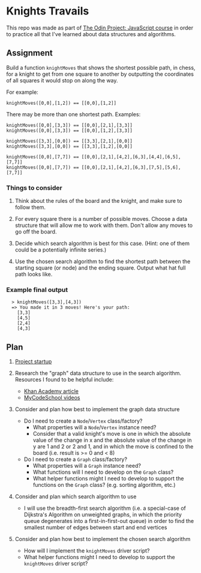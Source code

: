 # Knights Travails

This repo was made as part of <a href="https://www.theodinproject.com/lessons/javascript-knights-travails">The Odin Project: JavaScript course</a> in order to practice all that I've learned about data structures and algorithms.

## Assignment

Build a function `knightMoves` that shows the shortest possible path, in chess, for a knight to get from one square to another by outputting the coordinates of all squares it would stop on along the way.

For example:
```
knightMoves([0,0],[1,2]) == [[0,0],[1,2]]
```

There may be more than one shortest path. Examples:
```
knightMoves([0,0],[3,3]) == [[0,0],[2,1],[3,3]]
knightMoves([0,0],[3,3]) == [[0,0],[1,2],[3,3]]
```
```
knightMoves([3,3],[0,0]) == [[3,3],[2,1],[0,0]]
knightMoves([3,3],[0,0]) == [[3,3],[1,2],[0,0]]
```
```
knightMoves([0,0],[7,7]) == [[0,0],[2,1],[4,2],[6,3],[4,4],[6,5],[7,7]]
knightMoves([0,0],[7,7]) == [[0,0],[2,1],[4,2],[6,3],[7,5],[5,6],[7,7]]
```

### Things to consider

1. Think about the rules of the board and the knight, and make sure to follow them.

1. For every square there is a number of possible moves. Choose a data structure that will allow me to work with them. Don't allow any moves to go off the board.

1. Decide which search algorithm is best for this case. (Hint: one of them could be a potentially infinite series.)

1. Use the chosen search algorithm to find the shortest path between the starting square (or node) and the ending square. Output what hat full path looks like.

### Example final output

```
  > knightMoves([3,3],[4,3])
  => You made it in 3 moves! Here's your path:
    [3,3]
    [4,5]
    [2,4]
    [4,3]
```

## Plan

1. <a href="https://gist.github.com/matthewaubert/0d52f8d091566bf553491cc88e7e3ccb">Project startup</a>

1. Research the "graph" data structure to use in the search algorithm. Resources I found to be helpful include:
   - <a href="https://www.khanacademy.org/computing/computer-science/algorithms/graph-representation/a/describing-graphs">Khan Academy article</a>
   - <a href="https://youtu.be/gXgEDyodOJU?si=cPWDp4XyNAcqz_9M">MyCodeSchool videos</a>

1. Consider and plan how best to implement the graph data structure
   - Do I need to create a `Node`/`Vertex` class/factory?
     - What properties will a `Node`/`Vertex` instance need?
     - Consider that a valid knight's move is one in which the absolute value of the change in x and the absolute value of the change in y are 1 and 2 or 2 and 1, and in which the move is confined to the board (i.e. result is >= 0 and < 8)
   - Do I need to create a `Graph` class/factory?
     - What properties will a `Graph` instance need?
     - What functions will I need to develop on the `Graph` class?
     - What helper functions might I need to develop to support the functions on the `Graph` class? (e.g. sorting algorithm, etc.)

1. Consider and plan which search algorithm to use
   - I will use the breadth-first search algorithm (i.e. a special-case of Dijkstra's Algorithm on unweighted graphs, in which the priority queue degenerates into a first-in-first-out queue) in order to find the smallest number of edges between start and end vertices

1. Consider and plan how best to implement the chosen search algorithm
   - How will I implement the `knightMoves` driver script?
   - What helper functions might I need to develop to support the `knightMoves` driver script?